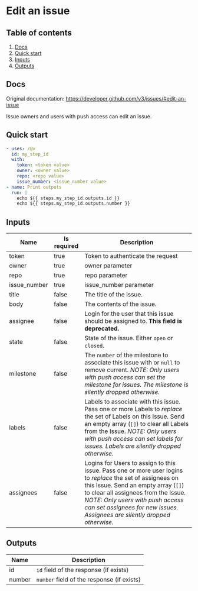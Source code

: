 # Edit an issue

## Table of contents

1. [Docs](#docs)
1. [Quick start](#quick-start)
1. [Inputs](#inputs)
1. [Outputs](#outputs)

<a name="quick-start" ></a>
## Docs

Original documentation: https://developer.github.com/v3/issues/#edit-an-issue

Issue owners and users with push access can edit an issue.


<a name="quick start" ></a>
## Quick start

```yaml
- uses: /@v
  id: my_step_id
  with:
    token: <token value>
    owner: <owner value>
    repo: <repo value>
    issue_number: <issue_number value>
- name: Print outputs
  run: |
    echo ${{ steps.my_step_id.outputs.id }}
    echo ${{ steps.my_step_id.outputs.number }}
```


<a name="inputs" ></a>
## Inputs

| Name | Is required | Description |
|---|---|---|
|token|true|Token to authenticate the request
|owner|true|owner parameter
|repo|true|repo parameter
|issue_number|true|issue_number parameter
|title|false|The title of the issue.
|body|false|The contents of the issue.
|assignee|false|Login for the user that this issue should be assigned to. **This field is deprecated.**
|state|false|State of the issue. Either `open` or `closed`.
|milestone|false|The `number` of the milestone to associate this issue with or `null` to remove current. _NOTE: Only users with push access can set the milestone for issues. The milestone is silently dropped otherwise._
|labels|false|Labels to associate with this issue. Pass one or more Labels to _replace_ the set of Labels on this Issue. Send an empty array (`[]`) to clear all Labels from the Issue. _NOTE: Only users with push access can set labels for issues. Labels are silently dropped otherwise._
|assignees|false|Logins for Users to assign to this issue. Pass one or more user logins to _replace_ the set of assignees on this Issue. Send an empty array (`[]`) to clear all assignees from the Issue. _NOTE: Only users with push access can set assignees for new issues. Assignees are silently dropped otherwise._

<a name="outputs" ></a>
## Outputs

| Name | Description |
|---|---|
|id|`id` field of the response (if exists)|
|number|`number` field of the response (if exists)|

